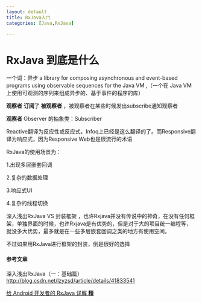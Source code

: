```yaml
---
layout: default
title: RxJava入门
categories: [Java,RxJava]

---
```



# RxJava 到底是什么

一个词：异步 a library for composing asynchronous and event-based programs using observable sequences for the Java VM
,（一个在 Java VM 上使用可观测的序列来组成异步的、基于事件的程序的库）


**观察者** **订阅**了 **被观察者** ，被观察者在某些时候发出subscribe通知观察者

 **观察者** Observer 的抽象类：Subscriber

Reactive翻译为反应性或反应式，Infoq上已经是这么翻译的了。而Responsive翻译为响应式，因为Responsive Web也是很流行的术语



RxJava的使用场景为：

1.出现多层嵌套回调

2.复杂的数据处理

3.响应式UI

4.复杂的线程切换

深入浅出RxJava VS 封装框架 ，也许Rxjava并没有传说中的神奇，在没有任何框架，单独界面的时候，也许Rxjava是有优势的，但是对于大的项目统一编程等，就没多大优势，最多就是在一些多层嵌套回调之类的地方有使用空间。

不过如果用RxJava进行框架的封装，倒是很好的选择


#### 参考文章

深入浅出RxJava（一：基础篇） <http://blog.csdn.net/lzyzsd/article/details/41833541>

[给 Android 开发者的 RxJava 详解 **精**](http://gank.io/post/560e15be2dca930e00da1083)